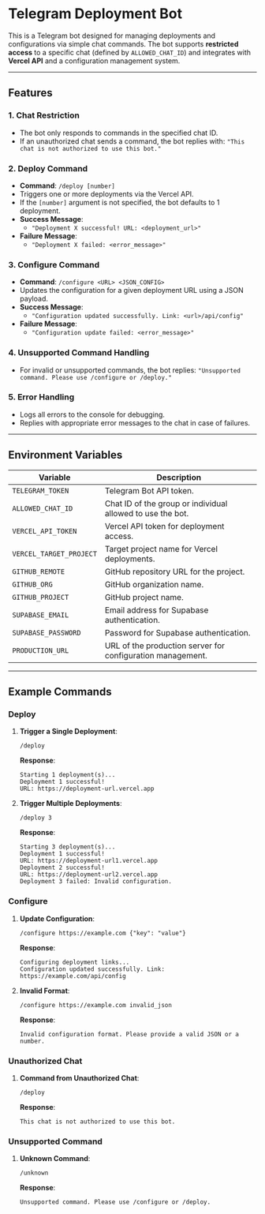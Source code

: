 # Telegram Deployment Bot

This is a Telegram bot designed for managing deployments and configurations via simple chat commands. The bot supports **restricted access** to a specific chat (defined by `ALLOWED_CHAT_ID`) and integrates with **Vercel API** and a configuration management system.

---

## Features

### 1. **Chat Restriction**
- The bot only responds to commands in the specified chat ID.
- If an unauthorized chat sends a command, the bot replies with:
  `"This chat is not authorized to use this bot."`

### 2. **Deploy Command**
- **Command**: `/deploy [number]`
- Triggers one or more deployments via the Vercel API.
- If the `[number]` argument is not specified, the bot defaults to 1 deployment.
- **Success Message**:
  - `"Deployment X successful! URL: <deployment_url>"`
- **Failure Message**:
  - `"Deployment X failed: <error_message>"`

### 3. **Configure Command**
- **Command**: `/configure <URL> <JSON_CONFIG>`
- Updates the configuration for a given deployment URL using a JSON payload.
- **Success Message**:
  - `"Configuration updated successfully. Link: <url>/api/config"`
- **Failure Message**:
  - `"Configuration update failed: <error_message>"`

### 4. **Unsupported Command Handling**
- For invalid or unsupported commands, the bot replies:
  `"Unsupported command. Please use /configure or /deploy."`

### 5. **Error Handling**
- Logs all errors to the console for debugging.
- Replies with appropriate error messages to the chat in case of failures.

---

## Environment Variables

| Variable               | Description                                                   |
|------------------------|---------------------------------------------------------------|
| `TELEGRAM_TOKEN`       | Telegram Bot API token.                                       |
| `ALLOWED_CHAT_ID`      | Chat ID of the group or individual allowed to use the bot.    |
| `VERCEL_API_TOKEN`     | Vercel API token for deployment access.                       |
| `VERCEL_TARGET_PROJECT`| Target project name for Vercel deployments.                   |
| `GITHUB_REMOTE`        | GitHub repository URL for the project.                        |
| `GITHUB_ORG`           | GitHub organization name.                                     |
| `GITHUB_PROJECT`       | GitHub project name.                                          |
| `SUPABASE_EMAIL`       | Email address for Supabase authentication.                    |
| `SUPABASE_PASSWORD`    | Password for Supabase authentication.                         |
| `PRODUCTION_URL`       | URL of the production server for configuration management.    |

---

## Example Commands

### Deploy
1. **Trigger a Single Deployment**:
   ```
   /deploy
   ```

   **Response**:
   ```
   Starting 1 deployment(s)...
   Deployment 1 successful!
   URL: https://deployment-url.vercel.app
   ```

2. **Trigger Multiple Deployments**:
   ```
   /deploy 3
   ```

   **Response**:
   ```
   Starting 3 deployment(s)...
   Deployment 1 successful!
   URL: https://deployment-url1.vercel.app
   Deployment 2 successful!
   URL: https://deployment-url2.vercel.app
   Deployment 3 failed: Invalid configuration.
   ```

### Configure
1. **Update Configuration**:
   ```
   /configure https://example.com {"key": "value"}
   ```

   **Response**:
   ```
   Configuring deployment links...
   Configuration updated successfully. Link: https://example.com/api/config
   ```

2. **Invalid Format**:
   ```
   /configure https://example.com invalid_json
   ```

   **Response**:
   ```
   Invalid configuration format. Please provide a valid JSON or a number.
   ```

### Unauthorized Chat
1. **Command from Unauthorized Chat**:
   ```
   /deploy
   ```

   **Response**:
   ```
   This chat is not authorized to use this bot.
   ```

### Unsupported Command
1. **Unknown Command**:
   ```
   /unknown
   ```

   **Response**:
   ```
   Unsupported command. Please use /configure or /deploy.
   ```
